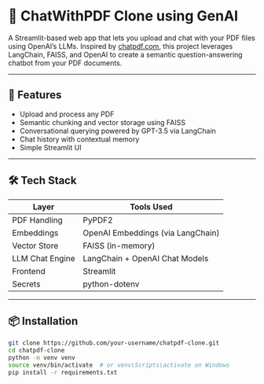 # 📄 ChatWithPDF Clone using GenAI

A Streamlit-based web app that lets you upload and chat with your PDF files using OpenAI’s LLMs. Inspired by [chatpdf.com](https://www.chatpdf.com), this project leverages LangChain, FAISS, and OpenAI to create a semantic question-answering chatbot from your PDF documents.

---

## 🚀 Features

- Upload and process any PDF
- Semantic chunking and vector storage using FAISS
- Conversational querying powered by GPT-3.5 via LangChain
- Chat history with contextual memory
- Simple Streamlit UI

---

## 🛠️ Tech Stack

| Layer           | Tools Used                      |
|----------------|----------------------------------|
| PDF Handling    | PyPDF2                          |
| Embeddings      | OpenAI Embeddings (via LangChain) |
| Vector Store    | FAISS (in-memory)               |
| LLM Chat Engine | LangChain + OpenAI Chat Models  |
| Frontend        | Streamlit                       |
| Secrets         | python-dotenv                   |

---

## 📦 Installation

```bash
git clone https://github.com/your-username/chatpdf-clone.git
cd chatpdf-clone
python -m venv venv
source venv/bin/activate  # or venv\Scripts\activate on Windows
pip install -r requirements.txt
